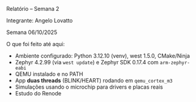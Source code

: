 Relatório – Semana 2

Integrante: Angelo Lovatto

Semana 06/10/2025

O que foi feito até aqui:

- Ambiente configurado: Python 3.12.10 (venv), west 1.5.0, CMake/Ninja
- Zephyr 4.2.99 (via `west update`) e Zephyr SDK 0.17.4 com `arm-zephyr-eabi`
- QEMU instalado e no PATH
- App **duas threads** (BLINK/HEART) rodando em `qemu_cortex_m3`
- Simulações usando o microchip para drivers e placas reais
- Estudo do Renode

